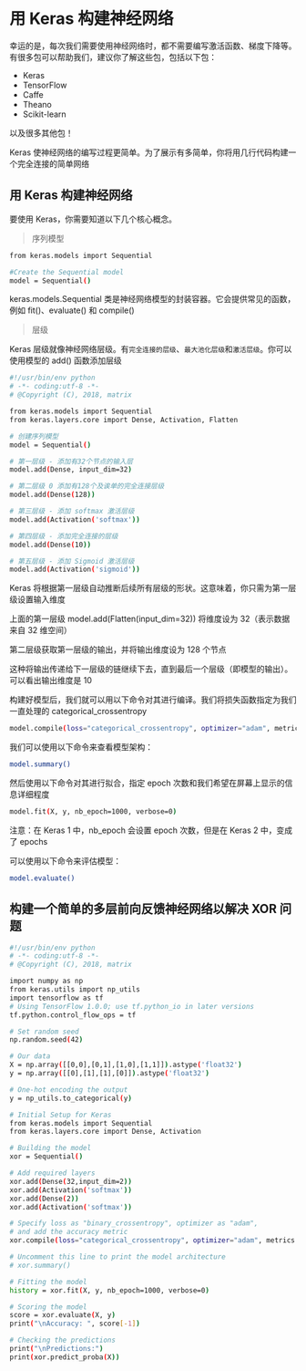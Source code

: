 # 用 Keras 构建神经网络

幸运的是，每次我们需要使用神经网络时，都不需要编写激活函数、梯度下降等。有很多包可以帮助我们，建议你了解这些包，包括以下包：

* Keras
* TensorFlow
* Caffe
* Theano
* Scikit-learn

以及很多其他包！

Keras 使神经网络的编写过程更简单。为了展示有多简单，你将用几行代码构建一个完全连接的简单网络

## 用 Keras 构建神经网络

要使用 Keras，你需要知道以下几个核心概念。

>序列模型

```bash
from keras.models import Sequential

#Create the Sequential model
model = Sequential()
```

keras.models.Sequential 类是神经网络模型的封装容器。它会提供常见的函数，例如 fit()、evaluate() 和 compile()

>层级

Keras 层级就像神经网络层级。有`完全连接的层级`、`最大池化层级`和`激活层级`。你可以使用模型的 add() 函数添加层级

```bash
#!/usr/bin/env python
# -*- coding:utf-8 -*-
# @Copyright (C), 2018, matrix

from keras.models import Sequential
from keras.layers.core import Dense, Activation, Flatten

# 创建序列模型
model = Sequential()

# 第一层级 - 添加有32个节点的输入层
model.add(Dense, input_dim=32)

# 第二层级 0 添加有128个及诶单的完全连接层级
model.add(Dense(128))

# 第三层级 - 添加 softmax 激活层级
model.add(Activation('softmax'))

# 第四层级 - 添加完全连接的层级
model.add(Dense(10))

# 第五层级 - 添加 Sigmoid 激活层级
model.add(Activation('sigmoid'))
```

Keras 将根据第一层级自动推断后续所有层级的形状。这意味着，你只需为第一层级设置输入维度

上面的第一层级 model.add(Flatten(input_dim=32)) 将维度设为 32（表示数据来自 32 维空间）

第二层级获取第一层级的输出，并将输出维度设为 128 个节点

这种将输出传递给下一层级的链继续下去，直到最后一个层级（即模型的输出）。可以看出输出维度是 10

构建好模型后，我们就可以用以下命令对其进行编译。我们将损失函数指定为我们一直处理的 categorical_crossentropy

```bash
model.compile(loss="categorical_crossentropy", optimizer="adam", metrics = ['accuracy'])
```

我们可以使用以下命令来查看模型架构：

```bash
model.summary()
```

然后使用以下命令对其进行拟合，指定 epoch 次数和我们希望在屏幕上显示的信息详细程度

```bash
model.fit(X, y, nb_epoch=1000, verbose=0)
```

注意：在 Keras 1 中，nb_epoch 会设置 epoch 次数，但是在 Keras 2 中，变成了 epochs

可以使用以下命令来评估模型：

```bash
model.evaluate()
```

## 构建一个简单的多层前向反馈神经网络以解决 XOR 问题

```bash
#!/usr/bin/env python
# -*- coding:utf-8 -*-
# @Copyright (C), 2018, matrix

import numpy as np
from keras.utils import np_utils
import tensorflow as tf
# Using TensorFlow 1.0.0; use tf.python_io in later versions
tf.python.control_flow_ops = tf

# Set random seed
np.random.seed(42)

# Our data
X = np.array([[0,0],[0,1],[1,0],[1,1]]).astype('float32')
y = np.array([[0],[1],[1],[0]]).astype('float32')

# One-hot encoding the output
y = np_utils.to_categorical(y)

# Initial Setup for Keras
from keras.models import Sequential
from keras.layers.core import Dense, Activation

# Building the model
xor = Sequential()

# Add required layers
xor.add(Dense(32,input_dim=2))
xor.add(Activation('softmax'))
xor.add(Dense(2))
xor.add(Activation('softmax'))

# Specify loss as "binary_crossentropy", optimizer as "adam",
# and add the accuracy metric
xor.compile(loss="categorical_crossentropy", optimizer="adam", metrics = ['accuracy'])

# Uncomment this line to print the model architecture
# xor.summary()

# Fitting the model
history = xor.fit(X, y, nb_epoch=1000, verbose=0)

# Scoring the model
score = xor.evaluate(X, y)
print("\nAccuracy: ", score[-1])

# Checking the predictions
print("\nPredictions:")
print(xor.predict_proba(X))
```
